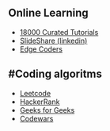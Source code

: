 Online Learning
----------

- [18000 Curated Tutorials](https://hacksource.xyz)
- [SlideShare (linkedin)](https://www.slideshare.net)
- [Edge Coders](https://edgecoders.com)

#Coding algoritms
-----
- [Leetcode](https://leetcode.com)
- [HackerRank](https://www.hackerrank.com)
- [Geeks for Geeks](http://www.geeksforgeeks.org/a-linked-list-with-next-and-arbit-pointer/)
- [Codewars](https://www.codewars.com/kata/sum-of-pairs/train/javascript)